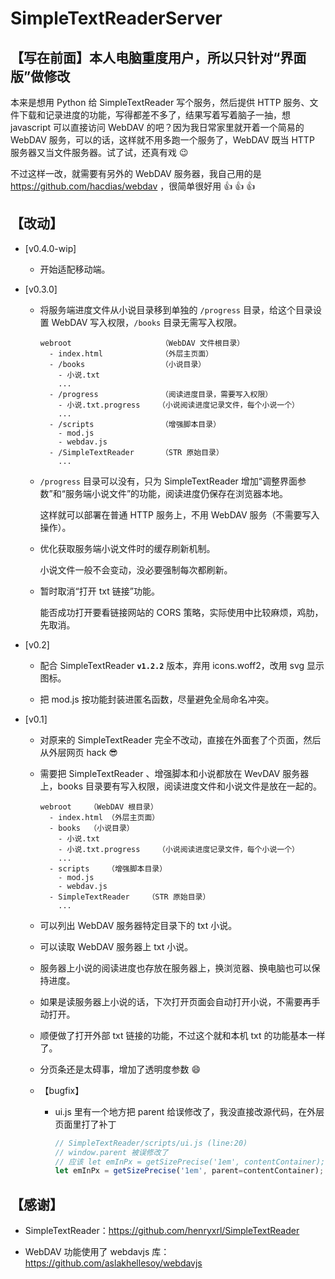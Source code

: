 # SimpleTextReaderServer

## 【写在前面】本人电脑重度用户，所以只针对“界面版”做修改

本来是想用 Python 给 SimpleTextReader 写个服务，然后提供 HTTP 服务、文件下载和记录进度的功能，写得都差不多了，结果写着写着脑子一抽，想 javascript 可以直接访问 WebDAV 的吧？因为我日常家里就开着一个简易的 WebDAV 服务，可以的话，这样就不用多跑一个服务了，WebDAV 既当 HTTP 服务器又当文件服务器。试了试，还真有戏 :wink: 

不过这样一改，就需要有另外的 WebDAV 服务器，我自己用的是 https://github.com/hacdias/webdav ，很简单很好用 :+1: :+1: :+1:

## 【改动】

* [v0.4.0-wip]

  * 开始适配移动端。

* [v0.3.0]

  * 将服务端进度文件从小说目录移到单独的 `/progress` 目录，给这个目录设置 WebDAV 写入权限，`/books` 目录无需写入权限。

    ```
    webroot                    （WebDAV 文件根目录）
      - index.html             （外层主页面）
      - /books                 （小说目录）
        - 小说.txt
        ...
      - /progress              （阅读进度目录，需要写入权限）
        - 小说.txt.progress    （小说阅读进度记录文件，每个小说一个）
        ...
      - /scripts               （增强脚本目录）
        - mod.js
        - webdav.js
      - /SimpleTextReader      （STR 原始目录）
        ...
    ```

  * `/progress` 目录可以没有，只为 SimpleTextReader 增加“调整界面参数”和“服务端小说文件”的功能，阅读进度仍保存在浏览器本地。

    这样就可以部署在普通 HTTP 服务上，不用 WebDAV 服务（不需要写入操作）。

  * 优化获取服务端小说文件时的缓存刷新机制。
  
    小说文件一般不会变动，没必要强制每次都刷新。

  * 暂时取消“打开 txt 链接”功能。
  
    能否成功打开要看链接网站的 CORS 策略，实际使用中比较麻烦，鸡肋，先取消。

* [v0.2]

  * 配合 SimpleTextReader **`v1.2.2`** 版本，弃用 icons.woff2，改用 svg 显示图标。

  * 把 mod.js 按功能封装进匿名函数，尽量避免全局命名冲突。

* [v0.1]
  * 对原来的 SimpleTextReader 完全不改动，直接在外面套了个页面，然后从外层网页 hack :sunglasses:

  * 需要把 SimpleTextReader 、增强脚本和小说都放在 WevDAV 服务器上，books 目录要有写入权限，阅读进度文件和小说文件是放在一起的。
    ```
    webroot    （WebDAV 根目录）
      - index.html （外层主页面）
      - books  （小说目录）
        - 小说.txt
        - 小说.txt.progress    （小说阅读进度记录文件，每个小说一个）
        ...
      - scripts    （增强脚本目录）
        - mod.js
        - webdav.js
      - SimpleTextReader    （STR 原始目录）
        ...
    ```

  * 可以列出 WebDAV 服务器特定目录下的 txt 小说。

  * 可以读取 WebDAV 服务器上 txt 小说。

  * 服务器上小说的阅读进度也存放在服务器上，换浏览器、换电脑也可以保持进度。

  * 如果是读服务器上小说的话，下次打开页面会自动打开小说，不需要再手动打开。

  * 顺便做了打开外部 txt 链接的功能，不过这个就和本机 txt 的功能基本一样了。

  * 分页条还是太碍事，增加了透明度参数 :smile:

  * 【bugfix】

    *  ui.js 里有一个地方把 parent 给误修改了，我没直接改源代码，在外层页面里打了补丁
        ```js
        // SimpleTextReader/scripts/ui.js (line:20)
        // window.parent 被误修改了
        // 应该 let emInPx = getSizePrecise('1em', contentContainer);
        let emInPx = getSizePrecise('1em', parent=contentContainer);
        ```

## 【感谢】

* SimpleTextReader：https://github.com/henryxrl/SimpleTextReader

* WebDAV 功能使用了 webdavjs 库： https://github.com/aslakhellesoy/webdavjs
